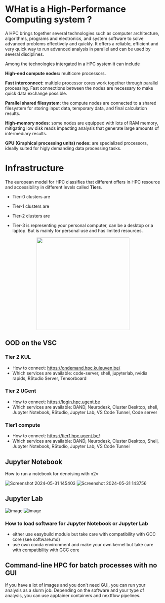 <!--

author:   Tatiana Woller, Bruna Piereck, Alexander Botzki
email:    trainingandconferences@vib.be
version:  1.0.0
language: en
narrator: UK English Female

icon:     https://vib.be/sites/vib.sites.vib.be/files/logo_VIB_noTagline.svg

comment:  This document shall provide an entire compendium and course on the
          development of Open-courSes with [LiaScript](https://LiaScript.github.io).
          As the language and the systems grows, also this document will be updated.
          Feel free to fork or copy it, translations are very welcome...

script:   https://cdn.jsdelivr.net/chartist.js/latest/chartist.min.js
          https://felixhao28.github.io/JSCPP/dist/JSCPP.es5.min.js

link:     https://cdn.jsdelivr.net/chartist.js/latest/chartist.min.css
link:     https://cdnjs.cloudflare.com/ajax/libs/animate.css/4.1.1/animate.min.css
link:     https://raw.githubusercontent.com/vibbits/material-liascript/master/img/org.css
link:     https://cdnjs.cloudflare.com/ajax/libs/font-awesome/5.11.2/css/all.min.css
link:     https://fonts.googleapis.com/css2?family=Saira+Condensed:wght@300&display=swap
link:     https://fonts.googleapis.com/css2?family=Open+Sans&display=swap
link:     https://raw.githubusercontent.com/vibbits/material-liascript/master/vib-styles.css

@orcid: [@0](@1)<!--class="orcid-logo-for-author-list"-->


# WHat is a High-Performance Computing system ?

A HPC brings together several technologies such as computer architecture, algorithms, programs and electronics, and system software to solve advanced problems effectively and quickly.
It offers a reliable, efficient and very quick way to run advanced analysis in parallel and can be used by several disciplines.

Among the technologies intergated in a HPC system it can include

**High-end compute nodes:** multicore processors.

**Fast interconnect:** multiple processor cores work together through parallel processing. Fast connections between the nodes are necessary to make quick data exchange possible.

**Parallel shared filesystem:** the compute nodes are connected to a shared filesystem for storing input data, temporary data, and final calculation results.

**High-memory nodes:** some nodes are equipped with lots of RAM memory, mitigating low disk reads impacting analysis that generate large amounts of intermediary results.

**GPU (Graphical processing units) nodes:** are specialized processors, ideally suited for higly demanding data processing tasks.


# Infrastructure

The european model for HPC classifies that different offers in HPC resource and accessibility in different levels called **Tiers**.

* Tier-0 clusters are 

* Tier-1 clusters are 

* Tier-2 clusters are

* Tier-3 is representing your personal computer, can be a desktop or a laptop. But is mainly for personal use and has limited resources.


<center><img src="../images/..." width="300"/></center>


## OOD on the VSC
### Tier 2 KUL
- How to connect: https://ondemand.hpc.kuleuven.be/ 
- Which services are available: code-server, shell, jupyterlab, nvidia rapids, RStudio Server, Tensorboard

### Tier 2 UGent
- How to connect: https://login.hpc.ugent.be
- Which services are available: BAND, Neurodesk, Cluster Desktop, shell, Jupyter Notebook, RStudio, Jupyter Lab, VS Code Tunnel, Code server

### Tier1 compute
- How to connect: https://tier1.hpc.ugent.be/ 
- Which services are available: BAND, Neurodesk, Cluster Desktop, Shell, Jupyter Notebook, RStudio, Jupyter Lab, VS Code Tunnel
  



## Jupyter Notebook
How to run a notebook for denoising with n2v

![Screenshot 2024-05-31 145403](https://github.com/vib-bic-training/HPC_training_bioimaging_1/assets/103046100/7b43dd8d-508d-456b-acd3-c37aa0fb661e)
![Screenshot 2024-05-31 143756](https://github.com/vib-bic-training/HPC_training_bioimaging_1/assets/103046100/3f532e69-7c2e-4746-8fce-2710351ec1eb)

## Jupyter Lab

![image](https://github.com/vib-bic-training/HPC_training_bioimaging_1/assets/103046100/184b607d-7702-447a-8874-457feb7c2e49)
![image](https://github.com/vib-bic-training/HPC_training_bioimaging_1/assets/103046100/a44c2822-06f2-44c7-9eee-4d97f658a4b4)



### How to load software for Jupyter Notebook or Jupyter Lab
- either use easybuild module but take care with compatibility with GCC core (see software.md)
- use own conda environment and make your own kernel but take care with compatibility with GCC core

## Command-line HPC for batch processes with no GUI
If you have a lot of images and you don't need GUI, you can run your analysis as a slurm job. Depending on the software and your type of analysis, you can use apptainer containers and nextflow pipelines. 



